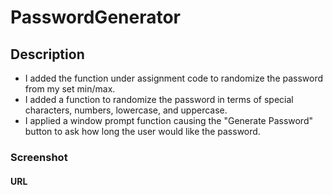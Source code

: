 # PasswordGenerator

## Description
 - I added the function under assignment code to randomize the password from my set min/max.
 - I added a function to randomize the password in terms of special characters, numbers, lowercase, and uppercase.
 - I applied a window prompt function causing the "Generate Password" button to ask how long the user would like the password.
### Screenshot

#### URL
